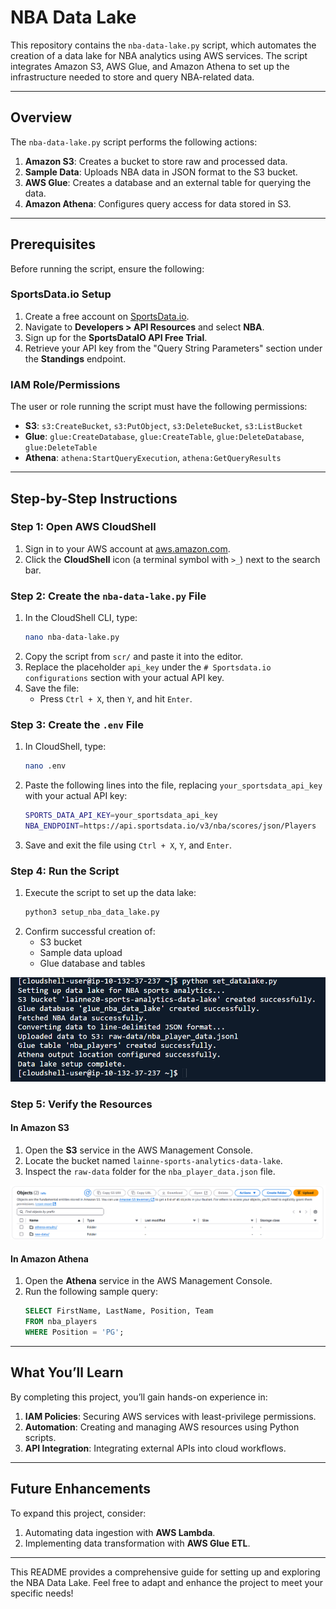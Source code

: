# NBA Data Lake
This repository contains the `nba-data-lake.py` script, which automates the creation of a data lake for NBA analytics using AWS services. The script integrates Amazon S3, AWS Glue, and Amazon Athena to set up the infrastructure needed to store and query NBA-related data.

---

## Overview
The `nba-data-lake.py` script performs the following actions:

1. **Amazon S3**: Creates a bucket to store raw and processed data.
2. **Sample Data**: Uploads NBA data in JSON format to the S3 bucket.
3. **AWS Glue**: Creates a database and an external table for querying the data.
4. **Amazon Athena**: Configures query access for data stored in S3.

---

## Prerequisites
Before running the script, ensure the following:

### SportsData.io Setup
1. Create a free account on [SportsData.io](https://sportsdata.io).
2. Navigate to **Developers > API Resources** and select **NBA**.
3. Sign up for the **SportsDataIO API Free Trial**.
4. Retrieve your API key from the "Query String Parameters" section under the **Standings** endpoint.

### IAM Role/Permissions
The user or role running the script must have the following permissions:
- **S3**: `s3:CreateBucket`, `s3:PutObject`, `s3:DeleteBucket`, `s3:ListBucket`
- **Glue**: `glue:CreateDatabase`, `glue:CreateTable`, `glue:DeleteDatabase`, `glue:DeleteTable`
- **Athena**: `athena:StartQueryExecution`, `athena:GetQueryResults`

---

## Step-by-Step Instructions

### Step 1: Open AWS CloudShell
1. Sign in to your AWS account at [aws.amazon.com](https://aws.amazon.com).
2. Click the **CloudShell** icon (a terminal symbol with `>_`) next to the search bar.

### Step 2: Create the `nba-data-lake.py` File
1. In the CloudShell CLI, type:
   ```bash
   nano nba-data-lake.py
   ```
2. Copy the script from `scr/` and paste it into the editor.
3. Replace the placeholder `api_key` under the `# Sportsdata.io configurations` section with your actual API key.
4. Save the file:
   - Press `Ctrl + X`, then `Y`, and hit `Enter`.

### Step 3: Create the `.env` File
1. In CloudShell, type:
   ```bash
   nano .env
   ```
2. Paste the following lines into the file, replacing `your_sportsdata_api_key` with your actual API key:
   ```bash
   SPORTS_DATA_API_KEY=your_sportsdata_api_key
   NBA_ENDPOINT=https://api.sportsdata.io/v3/nba/scores/json/Players
   ```
3. Save and exit the file using `Ctrl + X`, `Y`, and `Enter`.

### Step 4: Run the Script
1. Execute the script to set up the data lake:
   ```bash
   python3 setup_nba_data_lake.py
   ```
2. Confirm successful creation of:
   - S3 bucket
   - Sample data upload
   - Glue database and tables

 ![image](./s3.png)

### Step 5: Verify the Resources

#### In Amazon S3
1. Open the **S3** service in the AWS Management Console.
2. Locate the bucket named `lainne-sports-analytics-data-lake`.
3. Inspect the `raw-data` folder for the `nba_player_data.json` file.

![image](./s3-raw.png)

#### In Amazon Athena
1. Open the **Athena** service in the AWS Management Console.
2. Run the following sample query:
   ```sql
   SELECT FirstName, LastName, Position, Team
   FROM nba_players
   WHERE Position = 'PG';
   ```
   


---

## What You’ll Learn
By completing this project, you’ll gain hands-on experience in:

1. **IAM Policies**: Securing AWS services with least-privilege permissions.
2. **Automation**: Creating and managing AWS resources using Python scripts.
3. **API Integration**: Integrating external APIs into cloud workflows.

---

## Future Enhancements
To expand this project, consider:
1. Automating data ingestion with **AWS Lambda**.
2. Implementing data transformation with **AWS Glue ETL**.


---

This README provides a comprehensive guide for setting up and exploring the NBA Data Lake. Feel free to adapt and enhance the project to meet your specific needs!

